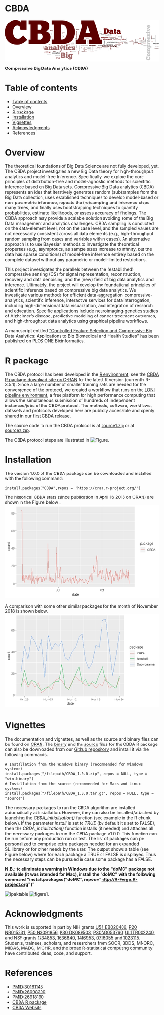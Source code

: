 # CBDA

<a href="http://socr.umich.edu/HTML5/CBDA/"><img align="middle" src="https://raw.githubusercontent.com/SOCR/CBDA/master/Images/CBDA_wordcloud.png"></a>

**Compressive Big Data Analytics (CBDA)**

Table of contents
=================

<!--ts-->
   * [Table of contents](#table-of-contents)
   * [Overview](#overview)
   * [R package](#r_package)
   * [Installation](#installation)
   * [Vignettes](#vignettes)
   * [Acknowledgments](#acknowledgments)
   * [References](#references)
<!--te-->


Overview
========

The theoretical foundations of Big Data Science are not fully developed, yet. The CBDA project investigates a new Big Data theory for high-throughput analytics and model-free Inference. 
Specifically, we explore the core principles of distribution-free and model-agnostic methods for scientific inference based on Big Data sets. Compressive Big Data analytics (CBDA) represents an idea that iteratively generates random (sub)samples
from the Big Data collection, uses established techniques to develop model-based or non-parametric inference, repeats the (re)sampling and inference steps many times, and finally uses bootstrapping techniques to quantify probabilities, 
estimate likelihoods, or assess accuracy of findings. The CBDA approach may provide a scalable solution avoiding some of the Big Data management and analytics challenges. CBDA sampling is conducted on the data-element level, 
not on the case level, and the sampled values are not necessarily consistent across all data elements (e.g., high-throughput random sampling from cases and variables within cases). An alternative approach is to use 
Bayesian methods to investigate the theoretical properties (e.g., asymptotics, as sample sizes increase to infinity, but the data has sparse conditions) of model-free inference entirely based on the complete dataset without any parametric 
or model-limited restrictions.

This project investigates the parallels between the (established) compressive sensing (CS) for signal representation, reconstruction, recovery and data denoising, and the (new) field of big data analytics and inference. Ultimately, 
the project will develop the foundational principles of scientific inference based on compressive big data analytics. We investigate various methods for efficient data-aggregation, compressive-analytics, scientific inference, 
interactive services for data interrogation, including high-dimensional data visualization, and integration of research and education. Specific applications include neuroimaging-genetics studies of Alzheimer’s disease, predictive modeling of 
cancer treatment outcomes, and high-throughput data analytics using graphical pipeline workflows.

A manuscript entitled ["Controlled Feature Selection and Compressive Big Data Analytics: Applications to Big Biomedical and Health Studies"](https://www.ncbi.nlm.nih.gov/pubmed/30161148) has been published on PLOS ONE Bioinformatics.

R package
=========
The CBDA protocol has been developed in the [R environment](https://www.r-project.org), see the [CBDA R package download site on C-RAN](https://cran.r-project.org/package=CBDA) for the latest R version (currently R-3.5.1). Since a large number of smaller training sets are needed for the convergence of the protocol, we created a workflow that runs on the [LONI pipeline environment](http://pipeline.loni.usc.edu), a free platform for high performance computing that allows the simultaneous submission of hundreds of independent instances/jobs of the CBDA protocol. The methods, software, workflows, datssets and protocols developed here are publicly accessible and openly shared in our [first CBDA release](https://github.com/SOCR/CBDA/releases). 

The source code to run the CBDA protocol is at [source1.zip](https://github.com/SOCR/CBDA/archive/v0.1-alpha.zip) or at [source2.zip](https://github.com/SOCR/CBDA/archive/v0.1-alpha.tar.gz).

The CBDA protocol steps are illustrated in ![Figure](https://user-images.githubusercontent.com/18661302/30587406-0c2edf2c-9d01-11e7-8cef-45f3595ade65.png). 

Installation
============
The version 1.0.0 of the CBDA package can be downloaded and installed with the following command:
```{r Installation of the CBDA package from CRAN, eval = FALSE}
install.packages("CBDA",repos = 'https://cran.r-project.org/')
```

The historical CBDA stats (since publication in April 16 2018 on CRAN) are shown in the Figure below .
![figure0](https://github.com/SOCR/CBDA/blob/master/Images/CBDA_CRAN_stats.jpeg)

A comparison with some other similar packages for the month of November 2018 is shown below. ![figure0](https://github.com/SOCR/CBDA/blob/master/Images/CBDA_stats_comparison_Nov2018.jpeg)

Vignettes
=========
The documentation and vignettes, as well as the source and binary files can be found on  [CRAN](https://cran.r-project.org/web/packages/CBDA/index.html). 
The [binary](https://github.com/SOCR/CBDA/releases/download/1.0.0/CBDA_1.0.0.zip) and the  [source](https://github.com/SOCR/CBDA/releases/download/1.0.0/CBDA_1.0.0.tar.gz) files for the CBDA R package can also be downloaded from our [Github repository](https://github.com/SOCR/CBDA/releases) and install it via the following commands.

```{r Installation of the CBDA package, eval = FALSE}
# Installation from the Windows binary (recommended for Windows systems)
install.packages("/filepath/CBDA_1.0.0.zip", repos = NULL, type = "win.binary") 
# Installation from the source (recommended for Macs and Linux systems)
install.packages("/filepath/CBDA_1.0.0.tar.gz", repos = NULL, type = "source")
```

The necessary packages to run the CBDA algortihm are installed automatically at installation. However, they can also be installed/attached by launching the *CBDA_initialization()* function (see example in the R chunk below).  If the parameter *install* is set to *TRUE* (by default it's set to FALSE), then the *CBDA_initialization()* function installs (if needed) and attaches all the necessary packages to run the CBDA package v1.0.0. This function can be run before any production run or test. The list of packages can pe personalized to comprise extra packages needed for an expanded SL.library or for other needs by the user. The output shows a table (see Figure below) where for each package a TRUE or FALSE is displayed. Thus the necessary steps can be pursued in case some package has a FALSE. 

**N.B.: to eliminate a warning in Windows due to the "doMC" package not available (it was intended for Mac), install the "doMC" with the following command "install.packages("doMC", repos="http://R-Forge.R-project.org")"**

![ipaktable](https://user-images.githubusercontent.com/18661302/36685272-d55b23c0-1af0-11e8-9479-528ef2dfacf6.JPG)
![figure1](https://user-images.githubusercontent.com/18661302/30587406-0c2edf2c-9d01-11e7-8cef-45f3595ade65.png).

Acknowledgments
===============
This work is supported in part by NIH grants [U54 EB020406](http://bd2k.loni.usc.edu/), [P20 NR015331](www.socr.umich.edu/CSCD), [P50 NS091856](http://udallpd.umich.edu/), [P30 DK089503](http://mmoc.med.umich.edu/), [P30AG053760](https://alzheimers.med.umich.edu), [UL1TR002240](https://www.michr.umich.edu), and NSF grants [1734853](http://brain-life.org/), [1636840](http://neurosciencenetwork.org/), [1416953](http://distributome.org), [0716055](http://socr.umich.edu) and [1023115](http://distributome.org). Students, trainees, scholars, and researchers from SOCR, BDDS, MNORC, MIDAS, MADC, MICHR, and the broad R-statistical computing community have contributed ideas, code, and support.

References
==========

* [PMID:30161148](https://www.ncbi.nlm.nih.gov/pubmed/30161148)
* [PMID:26998309](https://www.ncbi.nlm.nih.gov/pubmed/26998309)
* [PMID:26918190](https://www.ncbi.nlm.nih.gov/pubmed/26918190)
* [CBDA R package](https://cran.r-project.org/package=CBDA)
* [CBDA Website](http://socr.umich.edu/HTML5/CBDA/).
